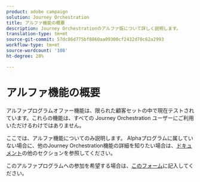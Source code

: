 ```yaml
---
product: adobe campaign
solution: Journey Orchestration
title: アルファ機能の概要
description: Journey Orchestrationのアルファ版について詳しく説明します。
translation-type: tm+mt
source-git-commit: 57dc86d775bf8860aa09300cf2432d70c62a2993
workflow-type: tm+mt
source-wordcount: '108'
ht-degree: 28%

---
```



# アルファ機能の概要

アルファプログラムオファー機能は、限られた顧客セットの中で現在テストされています。これらの機能は、すべての Journey Orchestration ユーザーにご利用いただけるわけではありません。

ここでは、アルファ機能についてのみ説明します。 Alphaプログラムに属していない場合に、他のJourney Orchestration機能の詳細を知りたい場合は、[ドキュメント](../../journey-orchestration-home.md)の他のセクションを参照してください。

このアルファプログラムへの参加を希望する場合は、[このフォーム](https://forms.office.com/Pages/ResponsePage.aspx?id=Wht7-jR7h0OUrtLBeN7O4RuhNDklrkhHrsBisppjRThURDJTTUxWSTBJQU1OSTBTVjMwUDRIQURDNS4u)に記入してください。


